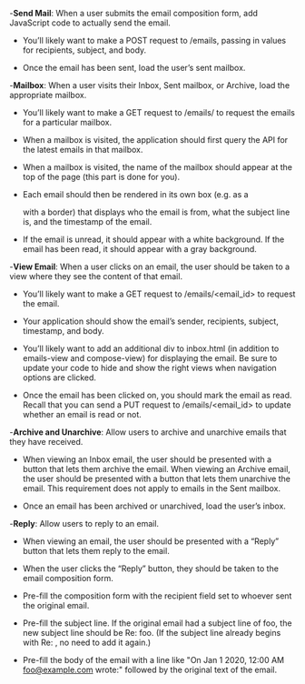 -**Send Mail**: When a user submits the email composition form, add JavaScript code to actually send the email.

* You’ll likely want to make a POST request to /emails, passing in values for recipients, subject, and body.

* Once the email has been sent, load the user’s sent mailbox.

-**Mailbox**: When a user visits their Inbox, Sent mailbox, or Archive, load the appropriate mailbox.

* You’ll likely want to make a GET request to /emails/<mailbox> to request the emails for a particular mailbox.

* When a mailbox is visited, the application should first query the API for the latest emails in that mailbox.

* When a mailbox is visited, the name of the mailbox should appear at the top of the page (this part is done for you).

* Each email should then be rendered in its own box (e.g. as a <div> with a border) that displays who the email is from, what the subject line is, and the timestamp of the email.

* If the email is unread, it should appear with a white background. If the email has been read, it should appear with a gray background.

-**View Email**: When a user clicks on an email, the user should be taken to a view where they see the content of that email.

* You’ll likely want to make a GET request to /emails/<email_id> to request the email.

* Your application should show the email’s sender, recipients, subject, timestamp, and body.

* You’ll likely want to add an additional div to inbox.html (in addition to emails-view and compose-view) for displaying the email. Be sure to update your code to hide and show the right views when navigation options are clicked.

* Once the email has been clicked on, you should mark the email as read. Recall that you can send a PUT request to /emails/<email_id> to update whether an email is read or not.

-**Archive and Unarchive**: Allow users to archive and unarchive emails that they have received.

* When viewing an Inbox email, the user should be presented with a button that lets them archive the email. When viewing an Archive email, the user should be presented with a button that lets them unarchive the email. This requirement does not apply to emails in the Sent mailbox.

* Once an email has been archived or unarchived, load the user’s inbox.

-**Reply**: Allow users to reply to an email.

* When viewing an email, the user should be presented with a “Reply” button that lets them reply to the email.

* When the user clicks the “Reply” button, they should be taken to the email composition form.

* Pre-fill the composition form with the recipient field set to whoever sent the original email.

* Pre-fill the subject line. If the original email had a subject line of foo, the new subject line should be Re: foo. (If the subject line already begins with Re: , no need to add it again.)

* Pre-fill the body of the email with a line like "On Jan 1 2020, 12:00 AM foo@example.com wrote:" followed by the original text of the email.

